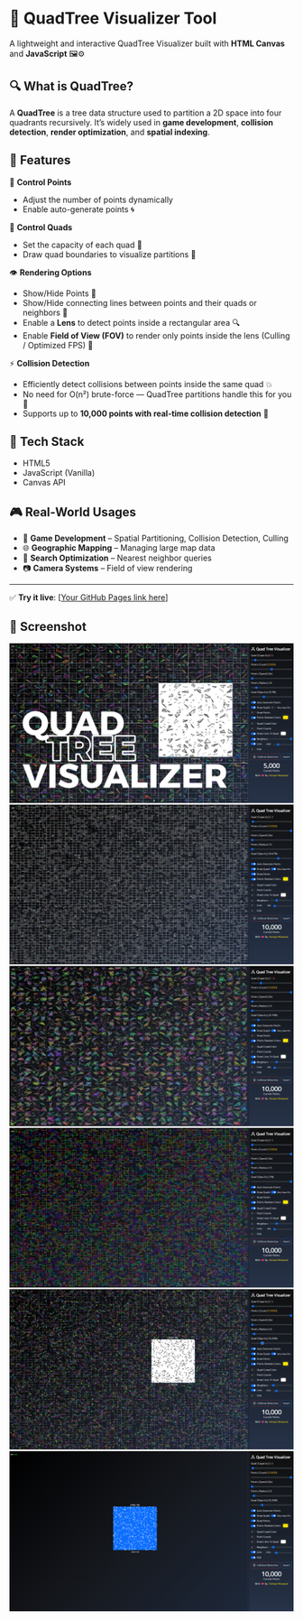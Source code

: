 # 🌳 QuadTree Visualizer Tool

A lightweight and interactive QuadTree Visualizer built with **HTML Canvas** and **JavaScript** 🖼️⚙️

## 🔍 What is QuadTree?

A **QuadTree** is a tree data structure used to partition a 2D space into four quadrants recursively. It’s widely used in **game development**, **collision detection**, **render optimization**, and **spatial indexing**.

## 🚀 Features

🎯 **Control Points**  
- Adjust the number of points dynamically  
- Enable auto-generate points 🌀  

🧠 **Control Quads**  
- Set the capacity of each quad 🧱  
- Draw quad boundaries to visualize partitions 🔲  

👁️ **Rendering Options**  
- Show/Hide Points 🔴  
- Show/Hide connecting lines between points and their quads or neighbors 📏  
- Enable a **Lens** to detect points inside a rectangular area 🔍  
- Enable **Field of View (FOV)** to render only points inside the lens (Culling / Optimized FPS) 🎥  

⚡ **Collision Detection**  
- Efficiently detect collisions between points inside the same quad 💥  
- No need for O(n²) brute-force — QuadTree partitions handle this for you 🧠  
- Supports up to **10,000 points with real-time collision detection** 🚀

## 🧰 Tech Stack

- HTML5
- JavaScript (Vanilla)
- Canvas API

## 🎮 Real-World Usages

- 🔄 **Game Development** – Spatial Partitioning, Collision Detection, Culling  
- 🌐 **Geographic Mapping** – Managing large map data  
- 🧭 **Search Optimization** – Nearest neighbor queries  
- 📷 **Camera Systems** – Field of view rendering  

---

✅ **Try it live**: [[Your GitHub Pages link here](https://embact.github.io/QuadTree-Visualizer/)]  


## :camera_flash: Screenshot

[![Linkedin Badge](/Screenshots/1.png)](https://www.linkedin.com/in/hisham--mohamed/)
[![Linkedin Badge](/Screenshots/2.png)](https://www.linkedin.com/in/hisham--mohamed/)
[![Linkedin Badge](/Screenshots/3.png)](https://www.linkedin.com/in/hisham--mohamed/)
[![Linkedin Badge](/Screenshots/4.png)](https://www.linkedin.com/in/hisham--mohamed/)
[![Linkedin Badge](/Screenshots/5.png)](https://www.linkedin.com/in/hisham--mohamed/)
[![Linkedin Badge](/Screenshots/6.png)](https://www.linkedin.com/in/hisham--mohamed/)